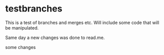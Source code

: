 # testbranches
This is a test of branches and merges etc.
Will include some code that will be manipulated.


Same day a new changes was done to read.me. 

some changes 
